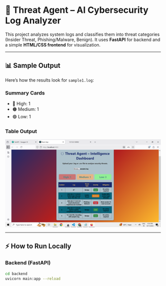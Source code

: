 # 🚨 Threat Agent – AI Cybersecurity Log Analyzer

This project analyzes system logs and classifies them into threat categories (Insider Threat, Phishing/Malware, Benign).
It uses **FastAPI** for backend and a simple **HTML/CSS frontend** for visualization.

---

## 📊 Sample Output

Here’s how the results look for `sample1.log`:

### Summary Cards
- 🔴 High: 1  
- 🟠 Medium: 1  
- 🟢 Low: 1  

### Table Output

![Threat Table](assets/output.png)

---

## ⚡ How to Run Locally

### Backend (FastAPI)
```bash
cd backend
uvicorn main:app --reload
